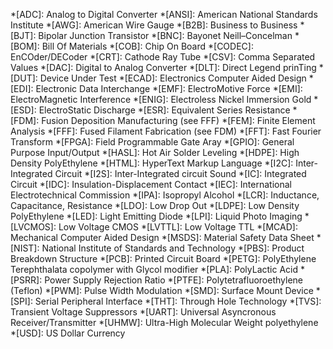 *[ADC]: Analog to Digital Converter
*[ANSI]: American National Standards Institute
*[AWG]: American Wire Gauge
*[B2B]: Business to Business
*[BJT]: Bipolar Junction Transistor
*[BNC]: Bayonet Neill–Concelman
*[BOM]: Bill Of Materials
*[COB]: Chip On Board
*[CODEC]: EnCOder/DECoder
*[CRT]: Cathode Ray Tube
*[CSV]: Comma Separated Values
*[DAC]: Digital to Analog Converter
*[DLT]: Direct Legend prinTing
*[DUT]: Device Under Test
*[ECAD]: Electronics Computer Aided Design
*[EDI]: Electronic Data Interchange
*[EMF]: ElectroMotive Force
*[EMI]: ElectroMagnetic Interference
*[ENIG]: Electroless Nickel Immersion Gold
*[ESD]: ElectroStatic Discharge
*[ESR]: Equivalent Series Resistance
*[FDM]: Fusion Deposition Manufacturing (see FFF)
*[FEM]: Finite Element Analysis
*[FFF]: Fused Filament Fabrication (see FDM)
*[FFT]: Fast Fourier Transform
*[FPGA]: Field Programmable Gate Aray
*[GPIO]: General Purpose Input/Output
*[HASL]: Hot Air Solder Leveling
*[HDPE]: High Density PolyEthylene
*[HTML]: HyperText Markup Language
*[I2C]: Inter-Integrated Circuit
*[I2S]: Inter-Integrated circuit Sound
*[IC]: Integrated Circuit
*[IDC]: Insulation-Displacement Contact
*[IEC]: International Electrotechnical Commission
*[IPA]: Isopropyl Alcohol
*[LCR]: Inductance, Capacitance, Resistance
*[LDO]: Low Drop Out
*[LDPE]: Low Density PolyEthylene 
*[LED]: Light Emitting Diode
*[LPI]: Liquid Photo Imaging
*[LVCMOS]: Low Voltage CMOS
*[LVTTL]: Low Voltage TTL
*[MCAD]: Mechanical Computer Aided Design
*[MSDS]: Material Safety Data Sheet
*[NIST]: National Institute of Standards and Technology
*[PBS]: Product Breakdown Structure
*[PCB]: Printed Circuit Board
*[PETG]: PolyEthylene Terephthalata copolymer with Glycol modifier
*[PLA]: PolyLactic Acid
*[PSRR]: Power Supply Rejection Ratio
*[PTFE]: Polytetrafluoroethylene (Teflon)
*[PWM]: Pulse Width Modulation
*[SMD]: Surface Mount Device
*[SPI]: Serial Peripheral Interface
*[THT]: Through Hole Technology
*[TVS]: Transient Voltage Suppressors
*[UART]: Universal Asyncronous Receiver/Transmitter
*[UHMW]: Ultra-High Molecular Weight polyethylene
*[USD]: US Dollar Currency